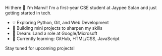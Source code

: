  Hi there 👋 I'm Manvi!
I'm a first-year CSE student at Jaypee Solan and just getting started in tech.

- 💡 Exploring Python, Git, and Web Development  
- 🔨 Building mini projects to sharpen my skills  
- 🎯 Dream: Land a role at Google/Microsoft  
- 🌱 Currently learning: GitHub, HTML/CSS, JavaScript

Stay tuned for upcoming projects!
